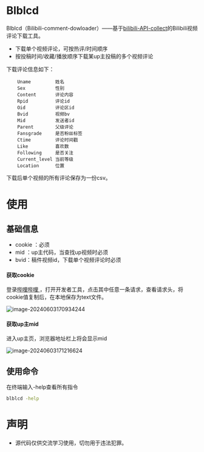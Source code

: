 Blblcd
====

Blblcd（Bilibili-comment-dowloader）——基于[bilibili-API-collect](https://github.com/SocialSisterYi/bilibili-API-collect)的Bilibili视频评论下载工具。

* 下载单个视频评论，可按热评/时间顺序
* 按投稿时间/收藏/播放顺序下载某up主投稿的多个视频评论



下载评论信息如下：

```
	Uname         姓名
	Sex           性别
	Content       评论内容
	Rpid          评论id
	Oid           评论区id
	Bvid          视频bv
	Mid           发送者id
	Parent        父级评论
	Fansgrade     是否粉丝标签
	Ctime         评论时间戳
	Like          喜欢数
	Following     是否关注
	Current_level 当前等级
	Location      位置
```

下载后单个视频的所有评论保存为一份csv。

使用
====

## 基础信息

* cookie ：必须
* mid ：up主代码，当查找up视频时必须
* bvid：稿件视频id，下载单个视频评论时必须



#### 获取cookie

登录[哔哩哔哩 ](https://www.bilibili.com/)，打开开发者工具，点击其中任意一条请求，查看请求头，将cookie值复制后，在本地保存为text文件。

![image-20240603170934244](https://md-1301600412.cos.ap-nanjing.myqcloud.com/pic/typora/image-20240603170934244.png)

#### 获取up主mid

进入up主页，浏览器地址栏上将会显示mid

![image-20240603171216624](https://md-1301600412.cos.ap-nanjing.myqcloud.com/pic/typora/image-20240603171216624.png)



## 使用命令

在终端输入-help查看所有指令

```bash
blblcd -help
```




声明
====

* 源代码仅供交流学习使用，切勿用于违法犯罪。
